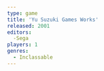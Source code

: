 ```yaml
---
type: game
title: 'Yu Suzuki Games Works'
released: 2001
editors: 
  -Sega
players: 1
genres:
  - Inclassable
---
```

